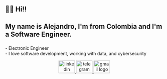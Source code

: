<h2 align="left">👩‍💻  Hi!!</h2>

###

<h2 align="left">My name is Alejandro, I'm from Colombia and I'm a Software Engineer.</h2>

###

<p align="left">- Electronic Engineer<br>- I love software development, working with data, and cybersecurity</p>

<div align="center">
  <a href="https://www.linkedin.com/in/alejandrogomezarenas" target="_blank">
    <img src="https://raw.githubusercontent.com/maurodesouza/profile-readme-generator/master/src/assets/icons/social/linkedin/default.svg" width="52" height="40" alt="linkedin logo"  />
  </a>
  <a href="https://t.me/agasecdev" target="_blank">
    <img src="https://raw.githubusercontent.com/maurodesouza/profile-readme-generator/master/src/assets/icons/social/telegram/default.svg" width="52" height="40" alt="telegram logo"  />
  </a>
  <a href="agasecdev@gmail.com" target="_blank">
    <img src="https://raw.githubusercontent.com/maurodesouza/profile-readme-generator/master/src/assets/icons/social/gmail/default.svg" width="52" height="40" alt="gmail logo"  />
  </a>
</div>

###
